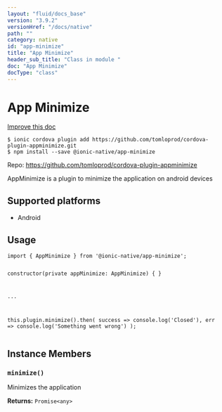 ```yaml
---
layout: "fluid/docs_base"
version: "3.9.2"
versionHref: "/docs/native"
path: ""
category: native
id: "app-minimize"
title: "App Minimize"
header_sub_title: "Class in module "
doc: "App Minimize"
docType: "class"
---
```


<h1 class="api-title">App Minimize</h1>

<a class="improve-v2-docs" href="http://github.com/driftyco/ionic-native/edit/master/src/@ionic-native/plugins/app-minimize/index.ts#L1">
  Improve this doc
</a>






<pre><code class="nohighlight">$ ionic cordova plugin add https://github.com/tomloprod/cordova-plugin-appminimize.git
$ npm install --save @ionic-native/app-minimize
</code></pre>
<p>Repo:
  <a href="https://github.com/tomloprod/cordova-plugin-appminimize">
    https://github.com/tomloprod/cordova-plugin-appminimize
  </a>
</p>


<p>AppMinimize is a plugin to minimize the application on android devices</p>




<h2>Supported platforms</h2>
<ul>
  <li>Android</li>
</ul>






<h2>Usage</h2>
<pre><code class="lang-typescript">import { AppMinimize } from &#39;@ionic-native/app-minimize&#39;;


constructor(private appMinimize: AppMinimize) { }

...

this.plugin.minimize().then(
  success =&gt; console.log(&#39;Closed&#39;),
  err =&gt; console.log(&#39;Something went wrong&#39;)
);
</code></pre>








<h2>Instance Members</h2>
<h3><a class="anchor" name="minimize" href="#minimize"></a><code>minimize()</code></h3>


Minimizes the application


<div class="return-value" markdown="1">
  <i class="icon ion-arrow-return-left"></i>
  <b>Returns:</b> <code>Promise&lt;any&gt;</code> 
</div>





